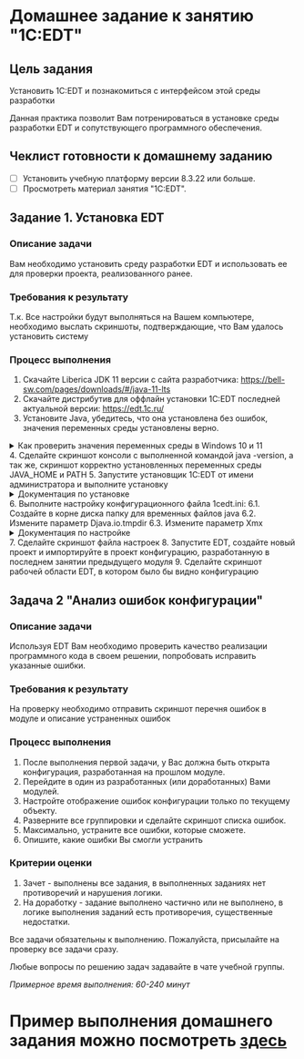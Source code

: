 # Домашнее задание к занятию "1C:EDT"

## Цель задания
Установить 1C:EDT и познакомиться с интерфейсом этой среды разработки

Данная практика позволит Вам потренироваться в установке среды разработки EDT и сопутствующего программного обеспечения.

## Чеклист готовности к домашнему заданию

- [ ] Установить учебную платформу версии 8.3.22 или больше.
- [ ] Просмотреть материал занятия "1C:EDT".

## Задание 1. Установка EDT

### Описание задачи
Вам необходимо установить среду разработки EDT и использовать ее для проверки проекта, реализованного ранее.

### Требования к результату
Т.к. Все настройки будут выполняться на Вашем компьютере, необходимо выслать скриншоты, подтверждающие, что Вам удалось установить систему

### Процесс выполнения
1. Скачайте Liberica JDK 11 версии с сайта разработчика: https://bell-sw.com/pages/downloads/#/java-11-lts
2. Скачайте дистрибутив для оффлайн установки 1С:EDT последней актуальной версии: https://edt.1c.ru/
3. Установите Java, убедитесь, что она установлена без ошибок, значения переменных среды установлены верно.
<details>
  <summary>Как проверить значения переменных среды в Windows 10 и 11</summary>
  https://remontka.pro/environment-variables-windows/?ysclid=lc3alynrna477263717
</details>
4. Сделайте скриншот консоли с выполненной командой java -version, а так же, скриншот корректно установленных переменных среды JAVA_HOME и PATH
5. Запустите установщик 1C:EDT от имени администратора и выполните установку
<details>
  <summary>Документация по установке</summary>
  https://its.1c.ru/db/edtdoc#content:76:hdoc
</details>
6. Выполните настройку конфигурационного файла 1cedt.ini:
6.1. Создайте в корне диска папку для временных файлов java
6.2. Измените параметр Djava.io.tmpdir
6.3. Измените параметр Xmx
<details>
  <summary>Документация по настройке</summary>
  https://its.1c.ru/db/edtdoc/content/40/hdoc (см раздел "Импорт больших конфигураций")
</details>
7. Сделайте скриншот файла настроек
8. Запустите EDT, создайте новый проект и импортируйте в проект конфигурацию, разработанную в последнем занятии предыдущего модуля 
9. Сделайте скриншот рабочей области EDT, в котором было бы видно конфигурацию

## Задача 2 "Анализ ошибок конфигурации"

### Описание задачи
Используя EDT Вам необходимо проверить качество реализации программного кода в своем решении, попробовать исправить указанные ошибки.

### Требования к результату
На проверку необходимо отправить скриншот перечня ошибок в модуле и описание устраненных ошибок

### Процесс выполнения
1. После выполнения первой задачи, у Вас должна быть открыта конфигурация, разработанная на прошлом модуле.
2. Перейдите в один из разработанных (или доработанных) Вами модулей.
3. Настройте отображение ошибок конфигурации только по текущему объекту.
4. Разверните все группировки и сделайте скриншот списка ошибок.
5. Максимально, устраните все ошибки, которые сможете.
6. Опишите, какие ошибки Вы смогли устранить

### Критерии оценки

1. Зачет - выполнены все задания, в выполненных заданиях нет противоречий и нарушения логики. 
2. На доработку - задание выполнено частично или не выполнено, в логике выполнения заданий есть противоречия, существенные недостатки.

Все задачи обязательны к выполнению. Пожалуйста, присылайте на проверку все задачи сразу.

Любые вопросы по решению задач задавайте в чате учебной группы.

*Примерное время выполнения: 60-240 минут*

# Пример выполнения домашнего задания можно посмотреть [здесь](HW_13_1example.MD)
